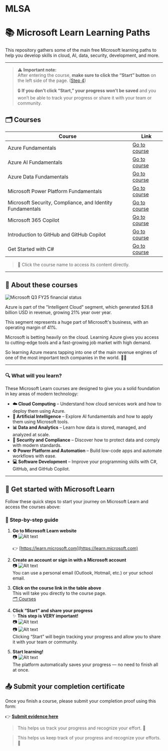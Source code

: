 # MLSA

# 📚 Microsoft Learn Learning Paths

This repository gathers some of the main free Microsoft learning paths to help you develop skills in cloud, AI, data, security, development, and more.

---
> ⚠️ **Important note:**  
> After entering the course, **make sure to click the “Start” button** on the left side of the page. ([Step 4](./img/cap45.jpg))  
>  
> 🔒 **If you don’t click “Start,” your progress won’t be saved** and you won’t be able to track your progress or share it with your team or community.

## 🗂️ Courses

| Course | Link |
|--------|--------|
| Azure Fundamentals | [Go to course](https://learn.microsoft.com/en-us/plans/qdwwbm3p0x7gom?tab=tab-created&learnerGroupId=511b4e1a-a04b-42b1-8529-b5ca3b9d85da&wt.mc_id=studentamb_454878) |
| Azure AI Fundamentals | [Go to course](https://learn.microsoft.com/en-us/plans/8pkkiy5x76oy7y?tab=tab-created&learnerGroupId=465c3dfb-e4c5-4d6b-8aa3-af35237bd6dc&wt.mc_id=studentamb_454878) |
| Azure Data Fundamentals | [Go to course](https://learn.microsoft.com/en-us/plans/8pkkiy5xgxnpmw?tab=tab-created&learnerGroupId=5a196ebf-046f-425b-baf3-9234a6fcb59c&wt.mc_id=studentamb_454878) |
| Microsoft Power Platform Fundamentals | [Go to course](https://learn.microsoft.com/en-us/plans/zkddhk2dw1d1op?tab=tab-created&learnerGroupId=91dd9633-d2b1-4073-8a6a-d971537dba35&wt.mc_id=studentamb_454878) |
| Microsoft Security, Compliance, and Identity Fundamentals | [Go to course](https://learn.microsoft.com/en-us/plans/5dyyborpmok24n?tab=tab-created&learnerGroupId=fe237206-bf5d-483f-9d0f-281b6f5e925b&wt.mc_id=studentamb_454878) |
| Microsoft 365 Copilot | [Go to course](https://learn.microsoft.com/en-us/plans/o1mmcm6o12jygw?tab=tab-started&source=docs&learnerGroupId=b487643d-bde1-44ed-868d-76b47f83e61d&wt.mc_id=studentamb_454878) |
| Introduction to GitHub and GitHub Copilot | [Go to course](https://learn.microsoft.com/en-us/plans/gm88tr6o5y5zyk?tab=tab-created&learnerGroupId=1aec470a-1865-405c-9dc8-9ba905b3f53a&wt.mc_id=studentamb_454878) |
| Get Started with C# | [Go to course](https://learn.microsoft.com/en-us/plans/31zzc4mw2wk5re?tab=tab-started&source=docs&learnerGroupId=4ba326f3-5f36-4247-a054-66553b74f710&wt.mc_id=studentamb_454878) |

> 📌 Click the course name to access its content directly.

---

## 🧠 About these courses

![Microsoft Q3 FY25 financial status](./img/MicrosoftQ3.jpeg)

Azure is part of the "Intelligent Cloud" segment, which generated $26.8 billion USD in revenue, growing 21% year over year.

This segment represents a huge part of Microsoft's business, with an operating margin of 41%.

Microsoft is betting heavily on the cloud. Learning Azure gives you access to cutting-edge tools and a fast-growing job market with high demand.

So learning Azure means tapping into one of the main revenue engines of one of the most important tech companies in the world. 💼🚀

---

### 🔍 What will you learn?

These Microsoft Learn courses are designed to give you a solid foundation in key areas of modern technology:

- **☁️ Cloud Computing** – Understand how cloud services work and how to deploy them using Azure.
- **🤖 Artificial Intelligence** – Explore AI fundamentals and how to apply them using Microsoft tools.
- **📊 Data and Analytics** – Learn how data is stored, managed, and analyzed at scale.
- **🔐 Security and Compliance** – Discover how to protect data and comply with modern standards.
- **⚙️ Power Platform and Automation** – Build low-code apps and automate workflows with ease.
- **💻 Software Development** – Improve your programming skills with C#, GitHub, and GitHub Copilot.

---

## 🚀 Get started with Microsoft Learn

Follow these quick steps to start your journey on Microsoft Learn and access the courses above:

### 📝 Step-by-step guide

1. **Go to Microsoft Learn website**  
   📷 ![Alt text](./img/cap12.png)

   👉 [https://learn.microsoft.com](https://learn.microsoft.com)

2. **Create an account or sign in with a Microsoft account**  
   📷 ![Alt text](./img/cap2.png)  
   You can use a personal email (Outlook, Hotmail, etc.) or your school email.

3. **Click on the course link in the table above**  
   This will take you directly to the course page.  
   [🗂️ Courses](https://github.com/JoseDelVallee/MLSA)

4. **Click “Start” and share your progress**  
   ✨ **This step is VERY important!**  
   📷 ![Alt text](./img/cap5.png)  
   📷 ![Alt text](./img/cap6.png)  
   Clicking “Start” will begin tracking your progress and allow you to share it with your team or community.

5. **Start learning!**  
   📷 ![Alt text](./img/cap4.png)  
   The platform automatically saves your progress — no need to finish all at once.

## 📤 Submit your completion certificate

Once you finish a course, please submit your completion proof using this form:

👉 [**Submit evidence here**](https://docs.google.com/forms/d/e/1FAIpQLSc-PVQR8njxZKZtbnTkb5tZIz8-ICPguZmwyZnrtvKr1EfDlw/viewform?usp=sharing&ouid=116941962524305950926)

> This helps us track your progress and recognize your effort. 🌟


> This helps us keep track of your progress and recognize your efforts. 🌟


